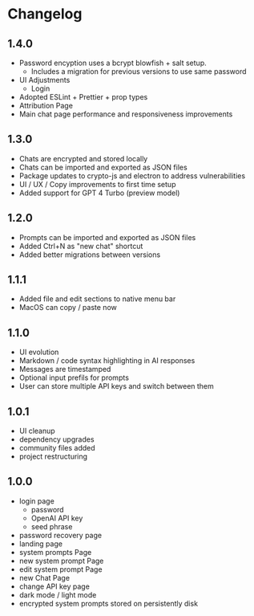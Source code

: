 # Changelog

## 1.4.0

- Password encyption uses a bcrypt blowfish + salt setup.
  - Includes a migration for previous versions to use same password
- UI Adjustments
  - Login
- Adopted ESLint + Prettier + prop types
- Attribution Page
- Main chat page performance and responsiveness improvements

## 1.3.0

- Chats are encrypted and stored locally
- Chats can be imported and exported as JSON files
- Package updates to crypto-js and electron to address vulnerabilities
- UI / UX / Copy improvements to first time setup
- Added support for GPT 4 Turbo (preview model)

## 1.2.0

- Prompts can be imported and exported as JSON files
- Added Ctrl+N as "new chat" shortcut
- Added better migrations between versions

## 1.1.1

- Added file and edit sections to native menu bar
- MacOS can copy / paste now

## 1.1.0

- UI evolution
- Markdown / code syntax highlighting in AI responses
- Messages are timestamped
- Optional input prefils for prompts
- User can store multiple API keys and switch between them

## 1.0.1

- UI cleanup
- dependency upgrades
- community files added
- project restructuring

## 1.0.0

- login page
  - password
  - OpenAI API key
  - seed phrase
- password recovery page
- landing page
- system prompts Page
- new system prompt Page
- edit system prompt Page
- new Chat Page
- change API key page
- dark mode / light mode
- encrypted system prompts stored on persistently disk
